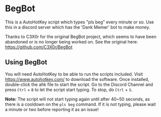 # BegBot
This is a AutoHotKey script which types "pls beg" every minute or so.
Use this in a discord server which has the 'Dank Memer' bot to make money.

Thanks to C3X0r for the original BegBot project, which seems to have been abandoned or is no longer being worked on. See the original here: https://github.com/C3X0r/BegBot

## Using BegBot
You will need AutoHotKey to be able to run the scripts included. Visit https://www.autohotkey.com/ to download the software. Once installed, double-click the ahk file to start the script. Go to the Discord Channel and press `Ctrl` + `B` to let the script start typing. To stop, do `Ctrl` + `S`.

**Note:** The script will not start typing again until after 40~50 seconds, as there is a cooldown on the `pls beg` command. If it is not typing, please wait a minute or two before reporting it as an issue!



